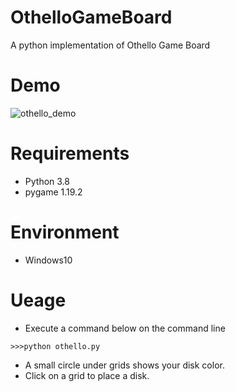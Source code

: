 # OthelloGameBoard

A python implementation of Othello Game Board

# Demo
![othello_demo](https://user-images.githubusercontent.com/48859041/165873279-78d8f820-c198-402f-ada6-00a0e3a91c8c.gif)

# Requirements
* Python 3.8
* pygame 1.19.2

# Environment
* Windows10

# Ueage
* Execute a command below on the command line

```
>>>python othello.py
```

* A small circle under grids shows your disk color.
* Click on a grid to place a disk.
